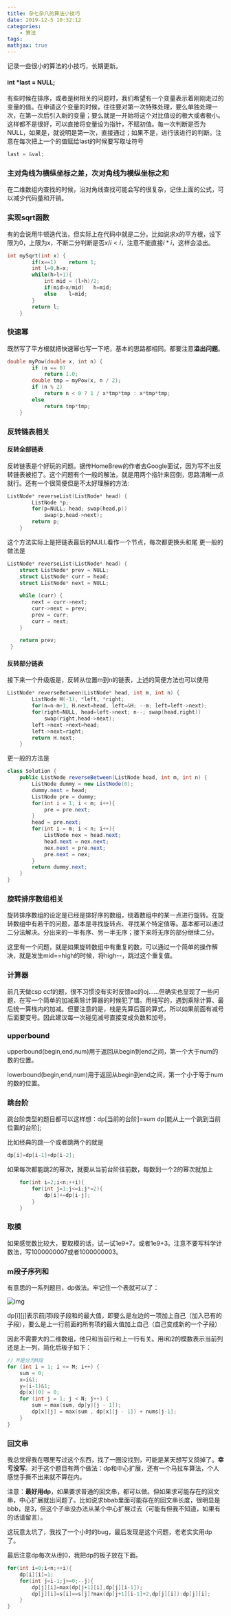 ```yaml
---
title: 杂七杂八的算法小技巧
date: 2019-12-5 10:32:12
categories:
    - 算法
tags: 
mathjax: true
---
```


记录一些很小的算法的小技巧，长期更新。
<!--more-->
#### int *last = NULL;
有些时候在排序，或者是树相关的问题时，我们希望有一个变量表示着刚刚走过的变量的值。在申请这个变量的时候，往往要对第一次特殊处理，要么单独处理一次，在第一次后引入新的变量；要么就是一开始将这个对比值设的极大或者极小。这样都不是很好，可以直接将变量设为指针，不赋初值。每一次判断是否为NULL，如果是，就说明是第一次，直接通过；如果不是，进行该进行的判断。注意在每次把上一个的值赋给last的时候要写取址符号
```c++
last = &val;
```

### 主对角线为横纵坐标之差，次对角线为横纵坐标之和
在二维数组内查找的时候，沿对角线查找可能会写的很复杂，记住上面的公式，可以减少代码量和开销。

### 实现sqrt函数
有的会说用牛顿迭代法，但实际上在代码中就是二分。比如说求x的平方根，设下限为0，上限为x，不断二分判断是否$x/i<i$，注意不能直接$i*i$，这样会溢出。
```c++
int mySqrt(int x) {
        if(x==1)    return 1;
        int l=0,h=x;
        while(h>l+1){
            int mid = (l+h)/2;
            if(mid>x/mid)   h=mid;
            else    l=mid;
        }
        return l;
    }
```

### 快速幂
既然写了平方根就把快速幂也写一下吧，基本的思路都相同。都要注意**溢出问题**。
```c++
double myPow(double x, int n) {
        if (n == 0)
            return 1.0;
        double tmp = myPow(x, n / 2);
        if (n % 2)
            return n < 0 ? 1 / x*tmp*tmp : x*tmp*tmp;
        else
            return tmp*tmp;
    }
```

### 反转链表相关
#### 反转全部链表
反转链表是个好玩的问题。据传HomeBrew的作者去Google面试，因为写不出反转链表被拒了。这个问题有个一般的解法，就是用两个指针来回倒，思路清晰一点就行。还有一个很简便但是不太好理解的方法:
```c++
ListNode* reverseList(ListNode* head) {
        ListNode *p;
        for(p=NULL; head; swap(head,p))
            swap(p,head->next);
        return p;
    }
```

这个方法实际上是把链表最后的NULL看作一个节点，每次都更换头和尾
更一般的做法是
```c++
ListNode* reverseList(ListNode* head) {
    struct ListNode* prev = NULL;
    struct ListNode* curr = head;
    struct ListNode* next = NULL;
        
    while (curr) {
        next = curr->next;
        curr->next = prev;
        prev = curr;
        curr = next;
    }
        
    return prev;
 }
```
#### 反转部分链表
接下来一个升级版是，反转从位置m到n的链表，上述的简便方法也可以使用
```c++
ListNode* reverseBetween(ListNode* head, int m, int n) {
        ListNode H(-1), *left, *right;
        for(n=n-m+1, H.next=head, left=&H; --m; left=left->next);
        for(right=NULL, head=left->next; n--; swap(head,right))
            swap(right,head->next);
        left->next->next=head;
        left->next=right;
        return H.next;
    }
```

更一般的方法是
```java
class Solution {
    public ListNode reverseBetween(ListNode head, int m, int n) {
        ListNode dummy = new ListNode(0);
        dummy.next = head;
        ListNode pre = dummy;
        for(int i = 1; i < m; i++){
            pre = pre.next;
        }
        head = pre.next;
        for(int i = m; i < n; i++){
            ListNode nex = head.next;
            head.next = nex.next;
            nex.next = pre.next;
            pre.next = nex;
        }
        return dummy.next;
    }
}

```

### 旋转排序数组相关
旋转排序数组的设定是已经是排好序的数组，绕着数组中的某一点进行旋转。在旋转数组中有若干的问题，基本是寻找旋转点、寻找某个特定值等。基本都可以通过二分法解决。分出来的一半有序、另一半无序；接下来将无序的部分继续二分。

这里有一个问题，就是如果旋转数组中有重复的数，可以通过一个简单的操作解决，就是发生mid==high的时候，将high--，跳过这个重复值。

### 计算器
前几天做csp ccf的题，很不习惯没有实时反馈ac的oj……但确实也显现了一些问题，在写一个简单的加减乘除计算器的时候犯了错。用栈写的，遇到乘除计算、最后统一算栈内的加减。但要注意的是，栈是先算后面的算式，所以如果前面有减号后面要变号。因此建议每一次碰见减号直接变成负数和加号。

### upperbound
upperbound(begin,end,num)用于返回从begin到end之间，第一个大于num的数的位置。

lowerbound(begin,end,num)用于返回从begin到end之间，第一个小于等于num的数的位置。

### 跳台阶
跳台阶类型的题目都可以这样想：dp[当前的台阶]=sum dp[能从上一个跳到当前位置的台阶];

比如经典的跳一个或者跳两个的就是
```c++
dp[i]=dp[i-1]+dp[i-2];
```
如果每次都能跳2的幂次，就要从当前台阶往前数，每数到一个2的幂次就加上
```c++
    for(int i=2;i<n;++i){
        for(int j=1;j<=i;j*=2){
            dp[i]+=dp[i-j];
        }
    }
```

### 取模
如果感觉数比较大，要取模的话，试一试1e9+7，或者1e9+3。注意不要写科学计数法，写1000000007或者1000000003。

### m段子序列和
有意思的一系列题目，dp做法。牢记住一个表就可以了：

![img](https://s2.ax1x.com/2019/12/05/QGJFiT.jpg)

dp[i][j]表示前j项i段子段和的最大值，即要么是左边的一项加上自己（加入已有的子段），要么是上一行前面的所有项的最大值加上自己（自己变成新的一个子段）

因此不需要大的二维数组，他只和当前行和上一行有关。用i和2的模数表示当前列还是上一列，简化后板子如下：
```c++
// M是分为M段
for (int i = 1; i <= M; i++) {
    sum = 0;
    x=i&1;
    y=(i-1)&1;
    dp[x][0] = 0;
    for (int j = 1; j < N; j++) {
        sum = max(sum, dp[y][j - 1]);
        dp[x][j] = max(sum , dp[x][j - 1]) + nums[j-1];
    }
}
```


### 回文串
我总觉得我在哪里写过这个东西，找了一圈没找到，可能是某天想写又鸽掉了。**幸亏没写**。对于这个题目有两个做法：dp和中心扩展，还有一个马拉车算法，个人感觉手撕不出来就不算在内。

注意：**最好用dp**，如果要求普通的回文串，都可以做。但如果求可能存在的回文串，中心扩展就出问题了。比如说求bbab里面可能存在的回文串长度，很明显是bbb，是3，但这个子串没办法从某个中心扩展过去（可能有但我不知道，如果有的话请留言）。

这玩意太坑了，我找了一个小时的bug，最后发现是这个问题，老老实实用dp了。

最后注意dp每次从i到0，我把dp的板子放在下面。
```c++
for(int i=0;i<n;++i){
    dp[i][i]=1;
    for(int j=i-1;j>=0;--j){
        dp[j][i]=max(dp[j+1][i],dp[j][i-1]);
        dp[j][i]=s[i]==s[j]?max(dp[j+1][i-1]+2,dp[j][i]):dp[j][i];
    }
}
```